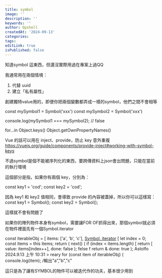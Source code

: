 ```yaml
---
title: symbol
image: ''
description: ''
keywords: ''
author: Opshell
createdAt: '2024-09-13'
categories:
tags:
editLink: true
isPublished: false
---
```

知道symbol 這東西，但還沒實際用過在專案上過QQ

我通常用在兩個情境：
1. 代替 uuid
2. 建立「私有屬性」

創建獨特value用的，即便你把兩個變數都弄成一樣的symbol，他們之間不會相等

const mySymbol1 = Symbol('xxx')
const mySymbol2 = Symbol('xxx')

console.log(mySymbol1 === mySymbol2);  // false

for...in
Object.keys()
Object.getOwnPropertyNames()

Vue 的話可以用在 inject、provide，防止 key 意外重複
https://vuejs.org/guide/components/provide-inject#working-with-symbol-keys

不過symbol是個不能被序列化的東西，要跨傳資料上json會出問題，只能在當前的執行環境

這個部分是指，如果你有兩個 key，分別為：

const key1 = 'cod';
const key2 = 'cod';

因為 key1 和 key2 值相同，會導致 provide 的內容被蓋掉，所以你可以這樣寫：
const key1 = Symbol();
const key2 = Symbol();

這樣就不會有問題了

如果你的陣列物件本身有symbol，需要讓FOR OF抓得出來，那個symbol就必須在物件裡面先有一個Symbol.iterator

const iterableObj = [
items: ['a', 'b', 'c'],
[Symbol. iterator]() [
let index = 0;
const items = this items;
return (
next() (
if (index < items.length) [
return [ value: items[index++], done: false );
felse f
return & done: true );
Astolfo
2024.9.13 上午 10:31 >
reary
for (const item of iterableObj) (
console.log(item); /輸出"a”,"b","c"

這只是為了讓有SYMBOL的物件可以被迭代作的功夫，基本很少用到
